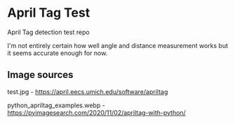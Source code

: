 # April Tag Test

April Tag detection test repo

I'm not entirely certain how well angle and distance measurement works but it seems accurate enough for now.

## Image sources

test.jpg - https://april.eecs.umich.edu/software/apriltag

python_apriltag_examples.webp - https://pyimagesearch.com/2020/11/02/apriltag-with-python/
